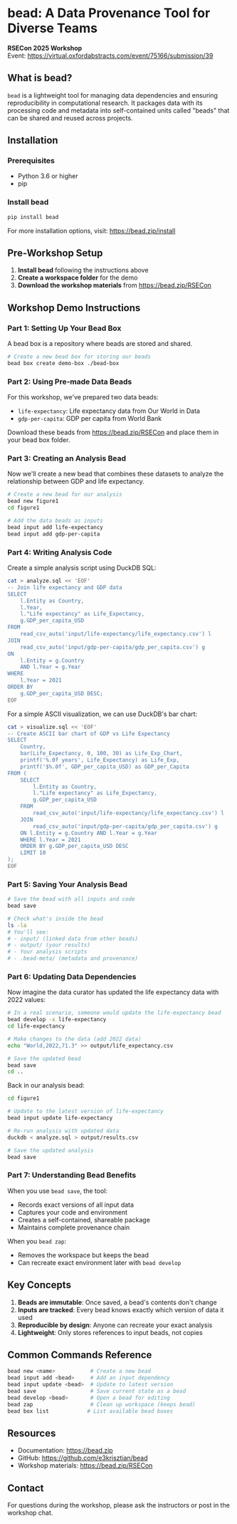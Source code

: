 # bead: A Data Provenance Tool for Diverse Teams

**RSECon 2025 Workshop**  
Event: https://virtual.oxfordabstracts.com/event/75166/submission/39

## What is bead?

`bead` is a lightweight tool for managing data dependencies and ensuring reproducibility in computational research. It packages data with its processing code and metadata into self-contained units called "beads" that can be shared and reused across projects.

## Installation

### Prerequisites
- Python 3.6 or higher
- pip

### Install bead

```bash
pip install bead
```

For more installation options, visit: https://bead.zip/install

## Pre-Workshop Setup

1. **Install bead** following the instructions above
2. **Create a workspace folder** for the demo
3. **Download the workshop materials** from https://bead.zip/RSECon

## Workshop Demo Instructions

### Part 1: Setting Up Your Bead Box

A bead box is a repository where beads are stored and shared.

```bash
# Create a new bead box for storing our beads
bead box create demo-box ./bead-box
```

### Part 2: Using Pre-made Data Beads

For this workshop, we've prepared two data beads:
- `life-expectancy`: Life expectancy data from Our World in Data
- `gdp-per-capita`: GDP per capita from World Bank

Download these beads from https://bead.zip/RSECon and place them in your bead box folder.

### Part 3: Creating an Analysis Bead

Now we'll create a new bead that combines these datasets to analyze the relationship between GDP and life expectancy.

```bash
# Create a new bead for our analysis
bead new figure1
cd figure1

# Add the data beads as inputs
bead input add life-expectancy
bead input add gdp-per-capita
```

### Part 4: Writing Analysis Code

Create a simple analysis script using DuckDB SQL:

```bash
cat > analyze.sql << 'EOF'
-- Join life expectancy and GDP data
SELECT 
    l.Entity as Country,
    l.Year,
    l."Life expectancy" as Life_Expectancy,
    g.GDP_per_capita_USD
FROM 
    read_csv_auto('input/life-expectancy/life_expectancy.csv') l
JOIN 
    read_csv_auto('input/gdp-per-capita/gdp_per_capita.csv') g
ON 
    l.Entity = g.Country 
    AND l.Year = g.Year
WHERE 
    l.Year = 2021
ORDER BY 
    g.GDP_per_capita_USD DESC;
EOF
```

For a simple ASCII visualization, we can use DuckDB's bar chart:

```bash
cat > visualize.sql << 'EOF'
-- Create ASCII bar chart of GDP vs Life Expectancy
SELECT 
    Country,
    bar(Life_Expectancy, 0, 100, 30) as Life_Exp_Chart,
    printf('%.0f years', Life_Expectancy) as Life_Exp,
    printf('$%.0f', GDP_per_capita_USD) as GDP_per_Capita
FROM (
    SELECT 
        l.Entity as Country,
        l."Life expectancy" as Life_Expectancy,
        g.GDP_per_capita_USD
    FROM 
        read_csv_auto('input/life-expectancy/life_expectancy.csv') l
    JOIN 
        read_csv_auto('input/gdp-per-capita/gdp_per_capita.csv') g
    ON l.Entity = g.Country AND l.Year = g.Year
    WHERE l.Year = 2021
    ORDER BY g.GDP_per_capita_USD DESC
    LIMIT 10
);
EOF
```

### Part 5: Saving Your Analysis Bead

```bash
# Save the bead with all inputs and code
bead save

# Check what's inside the bead
ls -la
# You'll see:
# - input/ (linked data from other beads)  
# - output/ (your results)
# - Your analysis scripts
# - .bead-meta/ (metadata and provenance)
```

### Part 6: Updating Data Dependencies

Now imagine the data curator has updated the life expectancy data with 2022 values:

```bash
# In a real scenario, someone would update the life-expectancy bead
bead develop -x life-expectancy
cd life-expectancy

# Make changes to the data (add 2022 data)
echo "World,2022,71.3" >> output/life_expectancy.csv

# Save the updated bead
bead save
cd ..
```

Back in our analysis bead:

```bash
cd figure1

# Update to the latest version of life-expectancy
bead input update life-expectancy

# Re-run analysis with updated data
duckdb < analyze.sql > output/results.csv

# Save the updated analysis
bead save
```

### Part 7: Understanding Bead Benefits

When you use `bead save`, the tool:
- Records exact versions of all input data
- Captures your code and environment
- Creates a self-contained, shareable package
- Maintains complete provenance chain

When you `bead zap`:
- Removes the workspace but keeps the bead
- Can recreate exact environment later with `bead develop`

## Key Concepts

1. **Beads are immutable**: Once saved, a bead's contents don't change
2. **Inputs are tracked**: Every bead knows exactly which version of data it used
3. **Reproducible by design**: Anyone can recreate your exact analysis
4. **Lightweight**: Only stores references to input beads, not copies

## Common Commands Reference

```bash
bead new <name>           # Create a new bead
bead input add <bead>     # Add an input dependency
bead input update <bead>  # Update to latest version
bead save                 # Save current state as a bead
bead develop <bead>       # Open a bead for editing
bead zap                  # Clean up workspace (keeps bead)
bead box list            # List available bead boxes
```

## Resources

- Documentation: https://bead.zip
- GitHub: https://github.com/e3krisztian/bead
- Workshop materials: https://bead.zip/RSECon

## Contact

For questions during the workshop, please ask the instructors or post in the workshop chat.